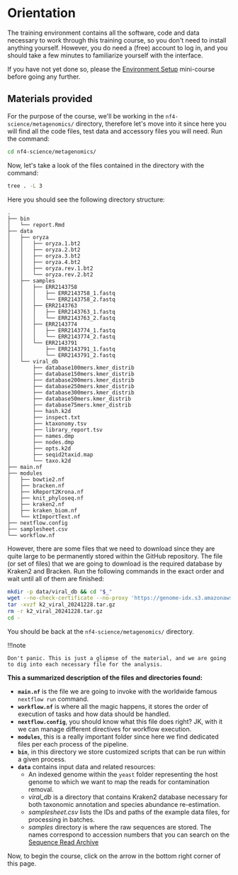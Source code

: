 # Orientation

The training environment contains all the software, code and data necessary to work through this training course, so you don't need to install anything yourself.
However, you do need a (free) account to log in, and you should take a few minutes to familiarize yourself with the interface.

If you have not yet done so, please the [Environment Setup](../../envsetup/) mini-course before going any further.

## Materials provided

For the purpose of the course, we'll be working in the `nf4-science/metagenomics/` directory, therefore let's move into it since here you will find all the code files, test data and accessory files you will need. Run the command:

```bash
cd nf4-science/metagenomics/
```

Now, let's take a look of the files contained in the directory with the command:

```bash
tree . -L 3
```

Here you should see the following directory structure:

```console title="Directory contents"
.
├── bin
│   └── report.Rmd
├── data
│   ├── oryza
│   │   ├── oryza.1.bt2
│   │   ├── oryza.2.bt2
│   │   ├── oryza.3.bt2
│   │   ├── oryza.4.bt2
│   │   ├── oryza.rev.1.bt2
│   │   └── oryza.rev.2.bt2
│   ├── samples
│   │   ├── ERR2143758
│   │   │   ├── ERR2143758_1.fastq
│   │   │   └── ERR2143758_2.fastq
│   │   ├── ERR2143763
│   │   │   ├── ERR2143763_1.fastq
│   │   │   └── ERR2143763_2.fastq
│   │   ├── ERR2143774
│   │   │   ├── ERR2143774_1.fastq
│   │   │   └── ERR2143774_2.fastq
│   │   └── ERR2143791
│   │       ├── ERR2143791_1.fastq
│   │       └── ERR2143791_2.fastq
│   └── viral_db
│       ├── database100mers.kmer_distrib
│       ├── database150mers.kmer_distrib
│       ├── database200mers.kmer_distrib
│       ├── database250mers.kmer_distrib
│       ├── database300mers.kmer_distrib
│       ├── database50mers.kmer_distrib
│       ├── database75mers.kmer_distrib
│       ├── hash.k2d
│       ├── inspect.txt
│       ├── ktaxonomy.tsv
│       ├── library_report.tsv
│       ├── names.dmp
│       ├── nodes.dmp
│       ├── opts.k2d
│       ├── seqid2taxid.map
│       └── taxo.k2d
├── main.nf
├── modules
│   ├── bowtie2.nf
│   ├── bracken.nf
│   ├── kReport2Krona.nf
│   ├── knit_phyloseq.nf
│   ├── kraken2.nf
│   ├── kraken_biom.nf
│   └── ktImportText.nf
├── nextflow.config
├── samplesheet.csv
└── workflow.nf

```

However, there are some files that we need to download since they are quite large to be permanently stored within the GitHub repository. The file (or set of files) that we are going to download is the required database by Kraken2 and Bracken. Run the following commands in the exact order and wait until all of them are finished:

```bash
mkdir -p data/viral_db && cd "$_"
wget --no-check-certificate --no-proxy 'https://genome-idx.s3.amazonaws.com/kraken/k2_viral_20241228.tar.gz'
tar -xvzf k2_viral_20241228.tar.gz
rm -r k2_viral_20241228.tar.gz
cd -
```

You should be back at the `nf4-science/metagenomics/` directory.

!!!note

    Don't panic. This is just a glipmse of the material, and we are going to dig into each necessary file for the analysis.

**This a summarized description of the files and directories found:**

- **`main.nf`** is the file we are going to invoke with the worldwide famous `nextflow run` command.
- **`workflow.nf`** is where all the magic happens, it stores the order of execution of tasks and how data should be handled.
- **`nextflow.config`**, you should know what this file does right? JK, with it we can manage different directives for workflow execution.
- **`modules`**, this is a really important folder since here we find dedicated files per each process of the pipeline.
- **`bin`**, in this directory we store customized scripts that can be run within a given process.
- **`data`** contains input data and related resources:
  - An indexed genome within the `yeast` folder representing the host genome to which we want to map the reads for contamination removal.
  - _viral_db_ is a directory that contains Kraken2 database necessary for both taxonomic annotation and species abundance re-estimation.
  - _samplesheet.csv_ lists the IDs and paths of the example data files, for processing in batches.
  - _samples_ directory is where the raw sequences are stored. The names correspond to accession numbers that you can search on the [Sequence Read Archive](https://www.ncbi.nlm.nih.gov/sra)

Now, to begin the course, click on the arrow in the bottom right corner of this page.

